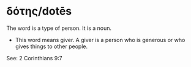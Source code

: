 # δότης/dotēs
The word is a type of person. It is a noun.

* This word means giver. A giver is a person who is generous or who gives things to other people. 

See: 2 Corinthians 9:7

